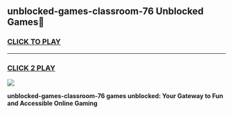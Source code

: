 
## unblocked-games-classroom-76 Unblocked Games👋
<h3>
<a href="https://news.freeplayer.one?title=unblocked-games-classroom-76&ref=16F">CLICK TO PLAY</a></h3>
<hr>

<h3>
<a href="https://news.freeplayer.one?title=unblocked-games-classroom-76&ref=16F">CLICK 2 PLAY</a>
  
</h3>

<a href="https://news.freeplayer.one?title=unblocked-games-classroom-76&ref=16F/"><img src="https://clearcache.store/games.png"></a>


**unblocked-games-classroom-76 games unblocked: Your Gateway to Fun and Accessible Online Gaming**
